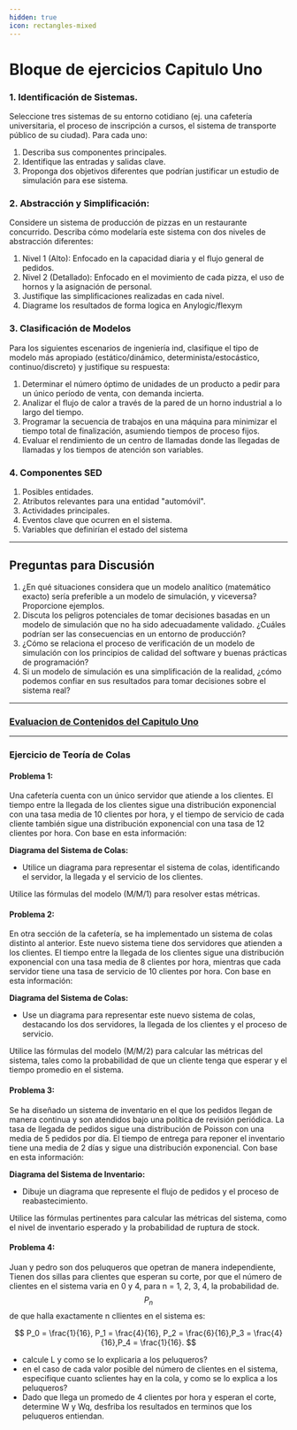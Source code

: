 ```yaml
---
hidden: true
icon: rectangles-mixed
---
```


# Bloque de ejercicios Capitulo Uno

### 1. Identificación de Sistemas.

Seleccione tres sistemas de su entorno cotidiano (ej. una cafetería universitaria, el proceso de inscripción a cursos, el sistema de transporte público de su ciudad). Para cada uno:

1. Describa sus componentes principales.
2. Identifique las entradas y salidas clave.
3. Proponga dos objetivos diferentes que podrían justificar un estudio de simulación para ese sistema.

### 2. Abstracción y Simplificación:&#x20;

Considere un sistema de producción de pizzas en un restaurante concurrido. Describa cómo modelaría este sistema con dos niveles de abstracción diferentes:

1. Nivel 1 (Alto): Enfocado en la capacidad diaria y el flujo general de pedidos.
2. Nivel 2 (Detallado): Enfocado en el movimiento de cada pizza, el uso de hornos y la asignación de personal.
3. Justifique las simplificaciones realizadas en cada nivel.
4. Diagrame los resultados de forma logica en Anylogic/flexym

### 3. Clasificación de Modelos

Para los siguientes escenarios de ingeniería ind, clasifique el tipo de modelo más apropiado (estático/dinámico, determinista/estocástico, continuo/discreto) y justifique su respuesta:

1. Determinar el número óptimo de unidades de un producto a pedir para un único período de venta, con demanda incierta.
2. Analizar el flujo de calor a través de la pared de un horno industrial a lo largo del tiempo.
3. Programar la secuencia de trabajos en una máquina para minimizar el tiempo total de finalización, asumiendo tiempos de proceso fijos.
4. Evaluar el rendimiento de un centro de llamadas donde las llegadas de llamadas y los tiempos de atención son variables.

### 4. Componentes SED

1. Posibles entidades.
2. Atributos relevantes para una entidad "automóvil".
3. Actividades principales.
4. Eventos clave que ocurren en el sistema.
5. Variables que definirían el estado del sistema

***

## Preguntas para Discusión

1. ¿En qué situaciones considera que un modelo analítico (matemático exacto) sería preferible a un modelo de simulación, y viceversa? Proporcione ejemplos.
2. Discuta los peligros potenciales de tomar decisiones basadas en un modelo de simulación que no ha sido adecuadamente validado. ¿Cuáles podrían ser las consecuencias en un entorno de producción?
3. ¿Cómo se relaciona el proceso de verificación de un modelo de simulación con los principios de calidad del software y buenas prácticas de programación?
4. Si un modelo de simulación es una simplificación de la realidad, ¿cómo podemos confiar en sus resultados para tomar decisiones sobre el sistema real?

***

### [Evaluacion de Contenidos del Capitulo Uno](https://forms.office.com/r/TgMZHF6w0C)

***

### Ejercicio de Teoría de Colas

#### **Problema 1:**

Una cafetería cuenta con un único servidor que atiende a los clientes. El tiempo entre la llegada de los clientes sigue una distribución exponencial con una tasa media de 10 clientes por hora, y el tiempo de servicio de cada cliente también sigue una distribución exponencial con una tasa de 12 clientes por hora. Con base en esta información:

**Diagrama del Sistema de Colas:**

* Utilice un diagrama para representar el sistema de colas, identificando el servidor, la llegada y el servicio de los clientes.

Utilice las fórmulas del modelo (M/M/1) para resolver estas métricas.

#### **Problema 2:**

En otra sección de la cafetería, se ha implementado un sistema de colas distinto al anterior. Este nuevo sistema tiene dos servidores que atienden a los clientes. El tiempo entre la llegada de los clientes sigue una distribución exponencial con una tasa media de 8 clientes por hora, mientras que cada servidor tiene una tasa de servicio de 10 clientes por hora. Con base en esta información:

**Diagrama del Sistema de Colas:**

* Use un diagrama para representar este nuevo sistema de colas, destacando los dos servidores, la llegada de los clientes y el proceso de servicio.

Utilice las fórmulas del modelo (M/M/2) para calcular las métricas del sistema, tales como la probabilidad de que un cliente tenga que esperar y el tiempo promedio en el sistema.

#### **Problema 3:**

Se ha diseñado un sistema de inventario en el que los pedidos llegan de manera continua y son atendidos bajo una política de revisión periódica. La tasa de llegada de pedidos sigue una distribución de Poisson con una media de 5 pedidos por día. El tiempo de entrega para reponer el inventario tiene una media de 2 días y sigue una distribución exponencial. Con base en esta información:

**Diagrama del Sistema de Inventario:**

* Dibuje un diagrama que represente el flujo de pedidos y el proceso de reabastecimiento.

Utilice las fórmulas pertinentes para calcular las métricas del sistema, como el nivel de inventario esperado y la probabilidad de ruptura de stock.

#### Problema 4:

Juan y pedro son dos peluqueros que opetran de manera independiente, Tienen dos sillas para clientes que esperan su corte, por que el número de clientes en el sistema varia en 0 y 4, para n = 1, 2, 3, 4, la probabilidad de. $$P_n$$ de que halla exactamente n cllientes en el sistema es:

$$
P_0 = \frac{1}{16}, P_1 = \frac{4}{16}, P_2 = \frac{6}{16},P_3 = \frac{4}{16},P_4 = \frac{1}{16}.
$$

* calcule L y como se lo explicaria a los peluqueros?
* en el caso de cada valor posible del número de clientes en el sistema, especifique cuanto sclientes hay en la cola, y como se lo explica a los peluqueros?
* Dado que llega un promedo de 4 clientes por hora y esperan el corte, determine W y Wq, desfriba los resultados en terminos que los peluqueros entiendan.
